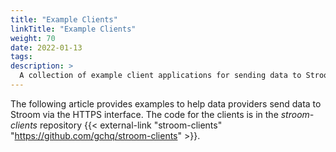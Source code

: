 ```yaml
---
title: "Example Clients"
linkTitle: "Example Clients"
weight: 70
date: 2022-01-13
tags: 
description: >
  A collection of example client applications for sending data to Stroom or one of its proxies.
---
```


The following article provides examples to help data providers send data to Stroom via the HTTPS interface.
The code for the clients is in the _stroom-clients_ repository {{< external-link "stroom-clients" "https://github.com/gchq/stroom-clients" >}}.


